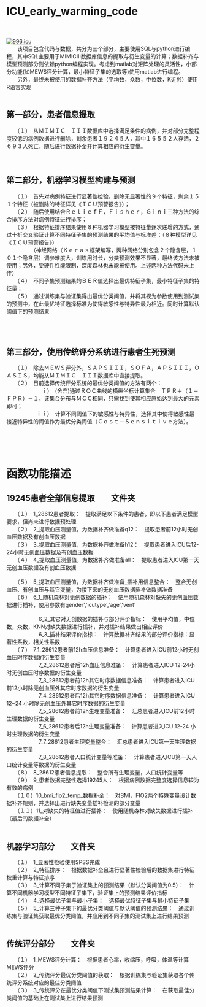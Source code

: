 # ICU_early_warming_code
<br>
<br>
<a href="https://996.icu"><img src="https://img.shields.io/badge/link-996.icu-red.svg" alt="996.icu"></a>
<br>
　　该项目包含代码与数据，共分为三个部分，主要使用SQL与python进行编程，其中SQL主要用于MIMICIII数据库信息的提取与衍生变量的计算；数据补齐与模型预测部分则依赖python编程实现。考虑到matlab对矩阵处理的灵活性，小部分功能(如MEWS评分计算，最小特征子集的选取等)使用matlab进行编程。<br>
 　　另外，最终未被使用的数据补齐方法（平均数，众数，中位数，K近邻）使用R语言实现<br> <br>

## 第一部分，患者信息提取<br>
　　（１）　从ＭＩＭＩＣ　ＩＩＩ数据库中选择满足条件的病例，并对部分完整程度较低的病例数据进行删除，剩余患者１９２４５人，其中１６５５２人存活，２６９３人死亡，随后进行数据补全并计算相应的衍生变量。<br><br><br>

## 第二部分，机器学习模型构建与预测<br>
　　（１）　首先对病例特征进行显著性检验，删除无显著性的９个特征，剩余１５１个特征（被删除的特征详见《ＩＣＵ预警报告》）；<br>
　　（２）　随后使用结合ＲｅｌｉｅｆＦ，Ｆｉｓｈｅｒ，Ｇｉｎｉ三种方法的综合排序方法对病例特征进行排序；　<br>
　　（３）　根据特征排序结果使用８种机器学习模型按特征量逐次递增的方式，通过十折交叉验证计算不同特征子集的预测结果的平均值与标准差；（８种模型详见《ＩＣＵ预警报告》）<br>
  　　　　　（神经网络（Ｋｅｒａｓ框架编写，两种网络分别包含２个隐含层，１０１个隐含层）调参难度大，训练用时长，分类预测效果不显著，最终该方法未被使用；另外，受硬件性能限制，深度森林也未能被使用。上述两种方法代码未上传）<br>
　　（４）　不同子集预测结果的ＢＥＲ值选择出最优特征子集，最小特征子集的特征量；<br>
　　（５）　通过训练集与验证集得出最优分类阈值，并将其视为参数使用到测试集的预测中，在此最优特征选择标准为使得敏感性与特异性最为相近。同时计算默认阈值下的预测结果<br><br>
  
　
## 第三部分，使用传统评分系统进行患者生死预测<br>
 　　（１）　除去ＭＥＷＳ评分外，ＳＡＰＳＩＩＩ，ＳＯＦＡ，ＡＰＳＩＩＩ，ＯＡＳＩＳ，均能从ＭＩＭＩＣ　ＩＩＩ数据库中直接提取。<br>
 　　（２）　目前选择传统评分系统的最优分类阈值的方法有两个：<br>
 　　 　　 　　ｉ）　(舍弃)通过ＲＯＣ曲线的横纵坐标计算集合　ＴＰＲ＋（１－ＦＰＲ）－１，该集合分布与ＭＣＣ相同，只需找到使其相应原始达到最大的元素即可；<br>
 　　 　　 　ｉｉ）　计算不同阈值下的敏感性与特异性，选择其中使得敏感性最接近特异性的阈值作为最优分类阈值（Ｃｏｓｔ－Ｓｅｎｓｉｔｉｖｅ方法）。
 
<br><br><br>


# 函数功能描述<br>
## 19245患者全部信息提取　　文件夹<br>
 　　（１）　1_28612患者提取：　提取满足以下条件的患者，即以下患者满足模型要求，但尚未进行数据预处理<br>
 　　（２）　2_提取血压测量值，为数据补齐做准备q12：　提取患者前12小时无创血压数据及有创血压数据<br>
 　　（３）　3_提取血压测量值，为数据补齐做准备h12：　提取患者进入ICU后12-24小时无创血压数据及有创血压数据<br>
 　　（４）　4_提取血压测量值，为数据补齐做准备all：　提取患者进入ICU第一天无创血压数据及有创血压数据<br>  
 　　（５）　5_提取血压测量值，为数据补齐做准备_插补用信息整合：　整合无创血压、有创血压与其它变量，为接下来的无创血压数据插补做数据准备<br>
 　　（６）　6_1_随机森林对无创数据的插补：　使用随机森林对缺失的无创血压数据进行插补，使用参数有gender','icutype','age','vent'<br>  
 　　　　　　6_2_其它对无创数据的插补与部分评价指标：　使用平均值，中位数，众数，KNN对缺失数据进行插补，并对插补结果做出相应评价<br> 
 　　　　　　6_3_插补结果评价指标：　计算数据补齐结果的部分评价指标：显著性系数，相关性系数<br> 
 　　（７）　7_1_28612患者前12h血压信息准备：　计算患者进入ICU前12小时无创血压时序数据的衍生变量<br> 
 　　　　　　7_2_28612患者后12h血压信息准备：　计算患者进入ICU 12-24小时无创血压时序数据的衍生变量<br>
 　　　　　　7_3_28612患者前12h其它时序数据信息准备：　计算患者进入ICU前12小时除无创血压外其它时序数据的衍生变量<br>
 　　　　　　7_4_28612患者后12h其它时序数据信息准备：　计算患者进入ICU 12~24 小时除无创血压外其它时序数据的衍生变量<br>
 　　　　　　7_5_28612患者前12h生理变量准备：　汇总患者进入ICU前12小时生理数据的衍生变量<br>
 　　　　　　7_6_28612患者后12h生理变量准备：　计算患者进入ICU 12-24 小时生理数据的衍生变量<br>
 　　　　　　7_7_28612患者生理变量整合：　汇总患者进入ICU第一天生理数据的衍生变量<br>
 　　　　　　7_8_28612患者人口统计变量等准备：　计算患者进入ICU第一天人口统计变量等数据的衍生变量<br>
 　　（８）　8_28612患者信息提取：　整合所有生理变量，人口统计变量等<br>
 　　（９）　9_患者数据完整性选择19245人：　根据病例数据完整度选择信息较为有效的病例<br>
 　　（１０）10_bmi_fio2_temp_数据补全：　对BMI，FIO2两个特殊变量设计数据补齐规则，并选择出进行缺失变量插补检测的部分变量<br>
 　　（１１）11_对缺失的特征值进行插补：　使用随机森林对缺失数据进行插补（最后的数据补全）<br><br>

## 机器学习部分　　文件夹<br>
 　　（１）　1_显著性检验使用SPSS完成<br>
 　　（２）　2_特征排序：　根据数据补全且进行显著性检验后的数据集进行特征权重计算与特征排序<br>
 　　（３）　3_计算不同子集于验证集上的预测结果（默认分类阈值为0.5）：　计算不同机器学习模型不同特征子集下，验证集上的预测结果评价指标<br>
 　　（４）　4_选择最优子集与最小子集：　选择最优特征子集与最小特征子集<br>
 　　（５）　5_计算三种子集下的最优分类阈值与默认阈值的预测结果：　通过训练集与验证集获取最优分类阈值，并应用到不同子集的测试集上进行结果预测<br><br>

## 传统评分部分　　文件夹<br>
 　　（１）　1_MEWS评分计算：　根据患者心率，收缩压，呼吸，体温等计算MEWS评分<br>
 　　（２）　2_传统评分最优分类阈值的获取：　根据训练集与验证集获取各个传统评分系统对应的最佳分类阈值<br>
 　　（３）　3_传统评分在最优分类阈值下测试集预测结果计算：　在获取最佳分类阈值的基础上在测试集上进行结果预测





